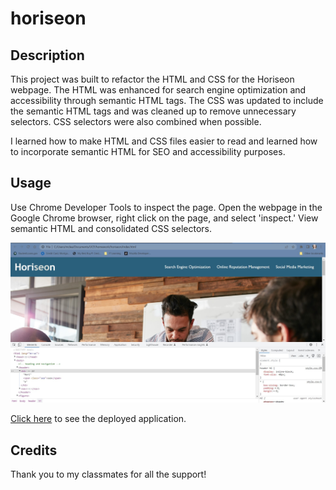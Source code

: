 # horiseon

## Description

This project was built to refactor the HTML and CSS for the Horiseon webpage. The HTML was enhanced for search engine optimization and accessibility through semantic HTML tags. The CSS was updated to include the semantic HTML tags and was cleaned up to remove unnecessary selectors. CSS selectors were also combined when possible.

I learned how to make HTML and CSS files easier to read and learned how to incorporate semantic HTML for SEO and accessibility purposes.

## Usage

Use Chrome Developer Tools to inspect the page. Open the webpage in the Google Chrome browser, right click on the page, and select 'inspect.' View semantic HTML and consolidated CSS selectors.

![screenshot of Chrome DevTools open on project webpage](assets/images/devtools-screenshot.jpg)

[Click here](https://emilymclean94.github.io/horiseon/) to see the deployed application.

## Credits

Thank you to my classmates for all the support!



